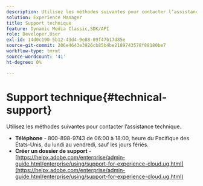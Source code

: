 ```yaml
---
description: Utilisez les méthodes suivantes pour contacter l’assistance technique.
solution: Experience Manager
title: Support technique
feature: Dynamic Media Classic,SDK/API
role: Developer,User
exl-id: 14d0c190-5b12-43d4-9e88-09f47b17d85e
source-git-commit: 206e4643e3926cb85b4be2189743578f88180be7
workflow-type: tm+mt
source-wordcount: '41'
ht-degree: 0%

---
```


# Support technique{#technical-support}

Utilisez les méthodes suivantes pour contacter l’assistance technique.

* **Téléphone** - 800-898-9743 de 06:00 à 18:00, heure du Pacifique des États-Unis, du lundi au vendredi, sauf les jours fériés.
* **Créer un dossier de support** - [https://helpx.adobe.com/enterprise/admin-guide.html/enterprise/using/support-for-experience-cloud.ug.html](https://helpx.adobe.com/enterprise/admin-guide.html/enterprise/using/support-for-experience-cloud.ug.html)

